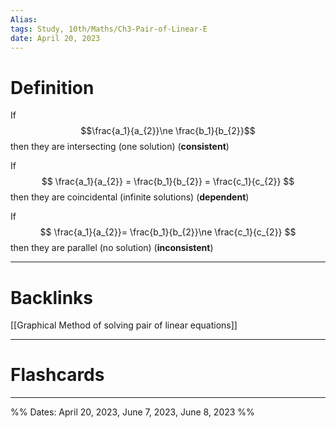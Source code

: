 ```yaml
---
Alias:
tags: Study, 10th/Maths/Ch3-Pair-of-Linear-E
date: April 20, 2023
---
```

# Definition
If $$\frac{a_1}{a_{2}}\ne \frac{b_1}{b_{2}}$$then they are intersecting (one solution) (**consistent**)

If
$$
\frac{a_1}{a_{2}} = \frac{b_1}{b_{2}} = \frac{c_1}{c_{2}}
$$
then they are coincidental (infinite solutions) (**dependent**)

If
$$
\frac{a_1}{a_{2}}= \frac{b_1}{b_{2}}\ne \frac{c_1}{c_{2}}
$$
then they are parallel (no solution) (**inconsistent**)


---
# Backlinks

[[Graphical Method of solving pair of linear equations]]

---
# Flashcards


---

%%
Dates: April 20, 2023, June 7, 2023, June 8, 2023
%%